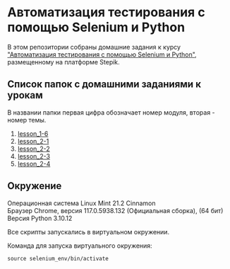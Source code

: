 # Автоматизация тестирования с помощью Selenium и Python

В этом репозитории собраны домашние задания к курсу ["Автоматизация тестирования с помощью Selenium и Python"](https://stepik.org/course/575/info), размещенному на платформе Stepik.

## Список папок с домашними заданиями к урокам

В названии папки первая цифра обозначает номер модуля, вторая - номер темы.

1. [lesson_1-6](https://github.com/Marina5891/stepik_auto-tests_course/tree/main/lesson_1-6)
2. [lesson_2-1](https://github.com/Marina5891/stepik_auto-tests_course/tree/main/lesson_2-1)
3. [lesson_2-2](https://github.com/Marina5891/stepik_auto-tests_course/tree/main/lesson_2-2)
4. [lesson_2-3](https://github.com/Marina5891/stepik_auto-tests_course/tree/main/lesson_2-3)
5. [lesson_2-4](https://github.com/Marina5891/stepik_auto-tests_course/tree/main/lesson_2-4)

## Окружение

Операционная система Linux Mint 21.2 Cinnamon  
Браузер Chrome, версия 117.0.5938.132 (Официальная сборка), (64 бит)  
Версия Python 3.10.12

Все скрипты запускались в виртуальном окружении.

Команда для запуска виртуального окружения:

`source selenium_env/bin/activate`
